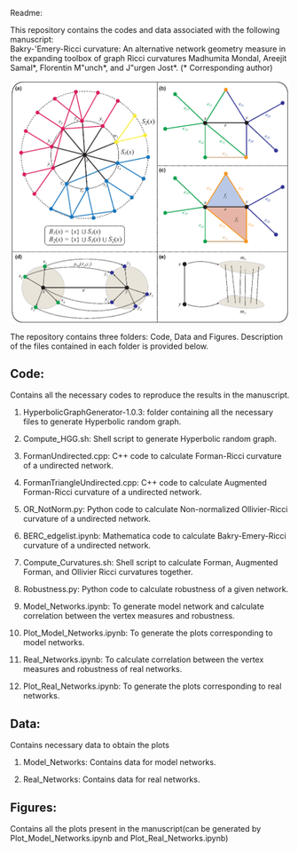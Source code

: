 Readme:

This repository contains the codes and data associated with the following manuscript: <br>
Bakry-\'Emery-Ricci curvature: An alternative network geometry measure in the expanding toolbox of graph Ricci curvatures
Madhumita Mondal, Areejit Samal*, Florentin M\"unch*, and J\"urgen Jost*.
(* Corresponding author)

<img src="Schematic.eps">

The repository contains three folders: Code, Data and Figures. Description of the files contained in each folder is provided below.

## Code: 
Contains all the necessary codes to reproduce the results in the manuscript.

1. HyperbolicGraphGenerator-1.0.3: folder containing all the necessary files to generate Hyperbolic random graph.

2. Compute_HGG.sh: Shell script to generate Hyperbolic random graph.

3. FormanUndirected.cpp: C++ code to calculate Forman-Ricci curvature of a undirected network.

4. FormanTriangleUndirected.cpp: C++ code to calculate Augmented Forman-Ricci curvature of a undirected network.

5. OR_NotNorm.py: Python code to calculate Non-normalized Ollivier-Ricci curvature of a undirected network.

6. BERC_edgelist.ipynb: Mathematica code to calculate Bakry-Emery-Ricci curvature of a undirected network.

7. Compute_Curvatures.sh: Shell script to calculate Forman, Augmented Forman, and Ollivier Ricci curvatures together.

8. Robustness.py: Python code to calculate robustness of a given network.

9. Model_Networks.ipynb: To generate model network and calculate correlation between the vertex measures and robustness.

10. Plot_Model_Networks.ipynb: To generate the plots corresponding to model networks.

11. Real_Networks.ipynb: To calculate correlation between the vertex measures and robustness of real networks.

12. Plot_Real_Networks.ipynb: To generate the plots corresponding to real networks.


## Data: 
Contains necessary data to obtain the plots

1. Model_Networks: Contains data for model networks.

2. Real_Networks: Contains data for real networks.


## Figures: 

Contains all the plots present in the manuscript(can be generated by Plot_Model_Networks.ipynb and Plot_Real_Networks.ipynb)
